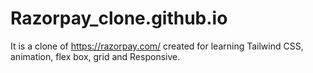 # Razorpay_clone.github.io
It is a clone of https://razorpay.com/ created for learning Tailwind CSS, animation, flex box, grid and Responsive.
